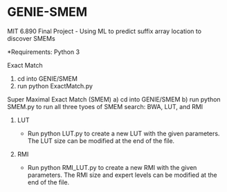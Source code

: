 # GENIE-SMEM
MIT 6.890 Final Project - Using ML to predict suffix array location to discover SMEMs

*Requirements: Python 3

Exact Match
1) cd into GENIE/SMEM
2) run python ExactMatch.py


Super Maximal Exact Match (SMEM)
  a) cd into GENIE/SMEM 
  b) run python SMEM.py to run all three tyoes of SMEM search: BWA, LUT, and RMI
    
   1) LUT
      - Run python LUT.py to create a new LUT with the given parameters. The LUT size can be modified at the end of the file. 
    
   2) RMI
      - Run python RMI_LUT.py to create a new RMI with the given parameters. The RMI size and expert levels can be modified at         the end of the file.
